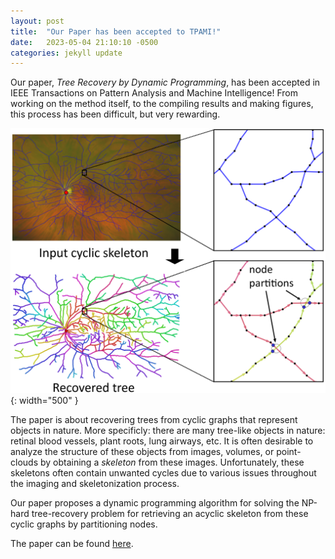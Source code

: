 ```yaml
---
layout: post
title:  "Our Paper has been accepted to TPAMI!"
date:   2023-05-04 21:10:10 -0500
categories: jekyll update
---
```


Our paper, *Tree Recovery by Dynamic Programming*, has been accepted in IEEE Transactions on Pattern Analysis and Machine Intelligence! From working on the method itself, to the compiling results and making figures, this process has been difficult, but very rewarding. 

![Foto](/assets/tree-recovery.png){: width="500" }

The paper is about recovering trees from cyclic graphs that represent objects in nature. More specificly: there are many tree-like objects in nature: retinal blood vessels, plant roots, lung airways, etc. It is often desirable to analyze the structure of these objects from images, volumes, or point-clouds by obtaining a *skeleton* from these images. Unfortunately, these skeletons often contain unwanted cycles due to various issues throughout the imaging and skeletonization process. 

Our paper proposes a dynamic programming algorithm for solving the NP-hard tree-recovery problem for retrieving an acyclic skeleton from these cyclic graphs by partitioning nodes. 

The paper can be found [here](https://ieeexplore.ieee.org/document/10197214).